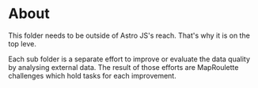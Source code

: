 # About

This folder needs to be outside of Astro JS's reach. That's why it is on the top leve.

Each sub folder is a separate effort to improve or evaluate the data quality by analysing external data. The result of those efforts are MapRoulette challenges which hold tasks for each improvement.
